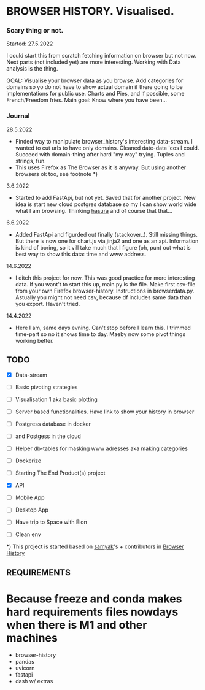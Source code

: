 # BROWSER HISTORY. Visualised. 
### Scary thing or not.

Started: 27.5.2022

I could start this from scratch fetching information on browser but not now. Next parts (not included yet) are more interesting. Working with Data analysis is the thing.  

GOAL: Visualise your browser data as you browse. Add categories for domains so yo do not have to show actual domain if there going to be implementations for public use. Charts and Pies, and if possible, some French/Freedom fries. Main goal: Know where you have been...  

### Journal
28.5.2022
- Finded way to manipulate browser_history's interesting data-stream. I wanted to cut urls to have only domains. Cleaned date-data 'cos I could. Succeed with domain-thing after hard "my way" trying. Tuples and strings, fun.
- This uses Firefox as The Browser as it is anyway. But using another browsers ok too, see footnote *) 

3.6.2022
- Started to add FastApi, but not yet. Saved that for another project. New idea is start new cloud postgres database so my I can show world wide what I am browsing. Thinking [hasura](hasura.io) and of course that that...

6.6.2022
- Added FastApi and figurded out finally (stackover..). Still missing things. But there is now one for chart.js via jinja2 and one as an api. Information is kind of boring, so it vill take much that I figure (oh, pun) out what is best way to show this data: time and www address.

14.6.2022
- I ditch this project for now. This was good practice for more interesting data. If you want't to start this up, main.py is the file. Make first csv-file from your own Firefox browser-history. Instructions in browserdata.py. Astually you might not need csv, because df includes same data than you export. Haven't tried. 

14.4.2022
- Here I am, same days evning. Can't stop before I learn this. I trimmed time-part so no it shows time to day. Maeby now some pivot things working better.  


## TODO
- [X] Data-stream
- [ ] Basic pivoting strategies
- [ ] Visualisation 1 aka basic plotting
- [ ] Server based functionalities. Have link to show your history in browser
- [ ] Postgress database in docker 
- [ ] and Postgess in the cloud 
- [ ] Helper db-tables for masking www adresses aka making categories 
- [ ] Dockerize
- [ ] Starting The End Product(s) project
- [X] API
- [ ] Mobile App
- [ ] Desktop App
- [ ] Have trip to Space with Elon

- [ ] Clean env 


*) This project is started based on [samyak](https://pypi.org/user/samyak/)'s + contributors in [Browser History](https://pypi.org/project/browser-history/)

## REQUIREMENTS
# Because freeze and conda makes hard requirements files nowdays when there is M1 and other machines

- browser-history
- pandas
- uvicorn
- fastapi 
- dash w/ extras  
